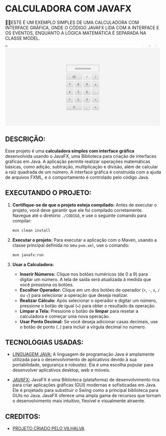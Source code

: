 # CALCULADORA COM JAVAFX
👨‍🏫ESTE É UM EXEMPLO SIMPLES DE UMA CALCULADORA COM INTERFACE GRÁFICA, ONDE O CÓDIGO JAVAFX LIDA COM A INTERFACE E OS EVENTOS, ENQUANTO A LÓGICA MATEMÁTICA É SEPARADA NA CLASSE MODEL.

<img src="FOTO.png" align="center" width="500"> <br>

## DESCRIÇÃO:
Esse projeto é uma **calculadora simples com interface gráfica** desenvolvida usando o JavaFX, uma Bíblioteca para criação de interfaces gráficas em Java. A aplicação permite realizar operações matemáticas básicas, como adição, subtração, multiplicação e divisão, além de calcular a raiz quadrada de um número. A interface gráfica é construída com a ajuda de arquivos FXML, e o comportamento é controlado pelo código Java.

## EXECUTANDO O PROJETO:
1. **Certifique-se de que o projeto esteja compilado:**
   Antes de executar o projeto, você deve garantir que ele foi compilado corretamente. Navegue até o diretório `./CODIGO`, e use o seguinte comando para compilar:

   ```bash
   mvn clean install
   ```

2. **Executar o projeto:**
   Para executar a aplicação com o Maven, usando a classe principal definida no seu `pom.xml`, use o comando:

   ```bash
   mvn javafx:run
   ```

3. **Usar a Calculadora:**
   - **Inserir Números:** Clique nos botões numéricos (de 0 a 9) para digitar um número. A tela de saída será atualizada à medida que você pressiona os botões.
   - **Escolher Operador:** Clique em um dos botões de operador (`+`, `-`, `x`, `/` ou `√`) para selecionar a operação que deseja realizar.
   - **Realizar Cálculo:** Após selecionar o operador e digitar um número, pressione o botão de igual (`=`) para obter o resultado da operação.
   - **Limpar a Tela:** Pressione o botão de **limpar** para resetar a calculadora e começar uma nova operação.
   - **Usar Ponto Decimal:** Se você deseja adicionar casas decimais, use o botão de ponto (`.`) para incluir a vírgula decimal no número.

## TECNOLOGIAS USADAS:
- [LINGUAGEM JAVA:](https://github.com/VILHALVA/CURSO-DE-JAVA) A linguagem de programação Java é amplamente utilizada para o desenvolvimento de aplicativos devido à sua portabilidade, segurança e robustez. Ela é uma escolha popular para desenvolver aplicativos desktop, web e móveis.

- [JAVAFX:](https://github.com/VILHALVA/CURSO-DE-JAVAFX) JavaFX é uma Bíblioteca (plataforma) de desenvolvimento rica para criar aplicações gráficas (GUI) modernas e sofisticadas em Java. Ele é projetado para substituir o Swing como a principal biblioteca para GUIs no Java. JavaFX oferece uma ampla gama de recursos que tornam o desenvolvimento mais intuitivo, flexível e visualmente atraente.

## CREDITOS:
- [PROJETO CRIADO PELO VILHALVA](https://github.com/VILHALVA)


